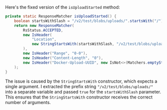Here's the fixed version of the `isUploadStarted` method:

```java
private static ResponseMatcher isUploadStarted() {
    boolean startsWithSlash = "/v2/test/blobs/uploads/".startsWith("/");
    return new ResponseMatcher(
        RsStatus.ACCEPTED,
        new IsHeader(
            "Location",
            new StringStartsWith(startsWithSlash, "/v2/test/blobs/uploads/")
        ),
        new IsHeader("Range", "0-0"),
        new IsHeader("Content-Length", "0"),
        new IsHeader("Docker-Upload-UUID", new IsNot<>(Matchers.emptyString()))
    );
}
```

The issue is caused by the `StringStartsWith` constructor, which expects a single argument. I extracted the prefix string `"/v2/test/blobs/uploads/"` into a separate variable and passed `true` for the `startsWithSlash` parameter. This ensures that the `StringStartsWith` constructor receives the correct number of arguments.